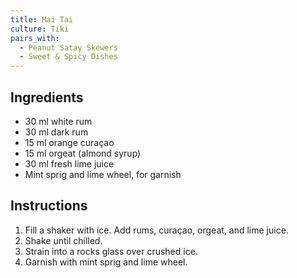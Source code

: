 ```yaml
---
title: Mai Tai
culture: Tiki
pairs_with:
  - Peanut Satay Skewers
  - Sweet & Spicy Dishes
---
```


## Ingredients
- 30 ml white rum
- 30 ml dark rum
- 15 ml orange curaçao
- 15 ml orgeat (almond syrup)
- 30 ml fresh lime juice
- Mint sprig and lime wheel, for garnish

## Instructions
1. Fill a shaker with ice. Add rums, curaçao, orgeat, and lime juice.
2. Shake until chilled.
3. Strain into a rocks glass over crushed ice.
4. Garnish with mint sprig and lime wheel.
